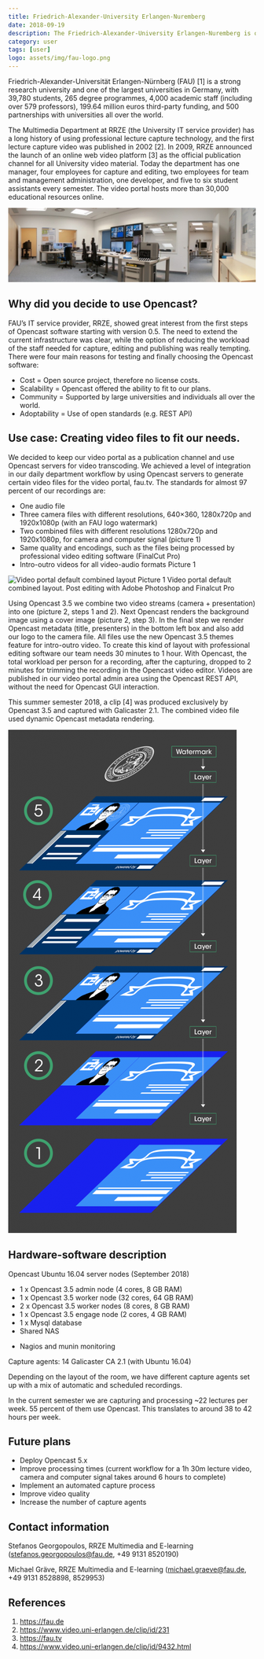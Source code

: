 ```yaml
---
title: Friedrich-Alexander-University Erlangen-Nuremberg
date: 2018-09-19
description: The Friedrich-Alexander-University Erlangen-Nuremberg is one of Germanys largest universities and has a long tradition in lecture recordings.
category: user
tags: [user]
logo: assets/img/fau-logo.png
---
```


Friedrich-Alexander-Universität Erlangen-Nürnberg (FAU) [1] is a strong research university and one of the largest universities in Germany, with 39,780 students, 265 degree programmes, 4,000 academic staff (including over 579 professors), 199.64 million euros third-party funding, and 500 partnerships with universities
all over the world.

The Multimedia Department at RRZE (the University IT service provider) has a long history of using professional lecture capture technology, and the first lecture capture video was published in 2002 [2]. In 2009, RRZE announced the launch of an online web video platform [3] as the official publication channel for all University video material. Today the department has one manager, four employees for capture and editing, two employees for team and management administration, one developer, and five to six student assistants every semester. The video portal hosts more than 30,000 educational resources online.

![Video editting room](assets/img/2015-05-01-friedrich-alexander-university-erlangen-nuremberg/video-editting.png)

## Why did you decide to use Opencast?

FAU’s IT service provider, RRZE, showed great interest from the first steps of Opencast software starting with version 0.5. The need to extend the current infrastructure was clear, while the option of reducing the workload of the staff needed for capture, editing and publishing was really tempting. There were four main reasons for testing and finally choosing the Opencast software:

- Cost = Open source project, therefore no license costs.
- Scalability = Opencast offered the ability to fit to our plans.
- Community = Supported by large universities and individuals all over the world.
- Adoptability = Use of open standards (e.g. REST API)

## Use case: Creating video files to fit our needs.
We decided to keep our video portal as a publication channel and use Opencast servers for video transcoding. We achieved a level of integration in our daily department workflow by using Opencast servers to generate certain video files for the video portal, fau.tv. The standards for almost 97 percent of our recordings are:

- One audio file
- Three camera files with different resolutions, 640×360, 1280x720p and 1920x1080p (with an FAU logo watermark)
- Two combined files with different resolutions 1280x720p and 1920x1080p, for camera and computer signal (picture 1)
- Same quality and encodings, such as the files being processed by professional video editing software (FinalCut Pro)
- Intro-outro videos for all video-audio formats Picture 1

![Video portal default combined layout](assets/img/2015-05-01-friedrich-alexander-university-erlangen-nuremberg/default-combined-layout_new.png)
Picture 1
Video portal default combined layout. Post editing with Adobe Photoshop and Finalcut Pro

Using Opencast 3.5 we combine two video streams (camera + presentation) into one (picture 2, steps 1 and 2). Next Opencast renders the background image using a cover image (picture 2, step 3). In the final step we render Opencast metadata (title, presenters) in the bottom left box and also add our logo to the camera file. All files use the new Opencast 3.5 themes feature for intro-outro video. To create this kind of layout with professional editing software our team needs 30 minutes to 1 hour. With Opencast,
the total workload per person for a recording, after the capturing, dropped to 2 minutes for trimming the recording in the Opencast video editor.
Videos are published in our video portal admin area using the Opencast REST API, without the need for Opencast GUI interaction.

This summer semester 2018, a clip [4] was produced exclusively by Opencast 3.5 and captured with Galicaster 2.1. The combined video file used dynamic Opencast metadata rendering.

![Depiction of the watermarking process](assets/img/2015-05-01-friedrich-alexander-university-erlangen-nuremberg/watermark-process.png)

##  Hardware-software description
Opencast Ubuntu 16.04 server nodes (September 2018)

- 1 x Opencast 3.5 admin node (4 cores, 8 GB RAM)
- 1 x Opencast 3.5 worker node (32 cores, 64 GB RAM)
- 2 x Opencast 3.5 worker nodes (8 cores, 8 GB RAM)
- 1 x Opencast 3.5 engage node (2 cores, 4 GB RAM)
- 1 x Mysql database
- Shared NAS

+ Nagios and munin monitoring

Capture agents:
14 Galicaster CA 2.1 (with Ubuntu 16.04)

Depending on the layout of the room, we have different capture agents set up with a mix of automatic and scheduled recordings.

In the current semester we are capturing and processing ~22 lectures per week. 55 percent of them use Opencast. This translates to around 38 to 42 hours per week.

## Future plans
- Deploy Opencast 5.x
- Improve processing times (current workflow for a 1h 30m lecture video, camera and computer signal takes around 6 hours to complete)
- Implement an automated capture process
- Improve video quality
- Increase the number of capture agents

## Contact information
Stefanos Georgopoulos, RRZE Multimedia and E-learning
(stefanos.georgopoulos@fau.de, +49 9131 8520190)

Michael Gräve, RRZE Multimedia and E-learning
(michael.graeve@fau.de, +49 9131 8528898, 8529953)

## References

1. <https://fau.de>
2. <https://www.video.uni-erlangen.de/clip/id/231>
3. <https://fau.tv>
4. <https://www.video.uni-erlangen.de/clip/id/9432.html>
